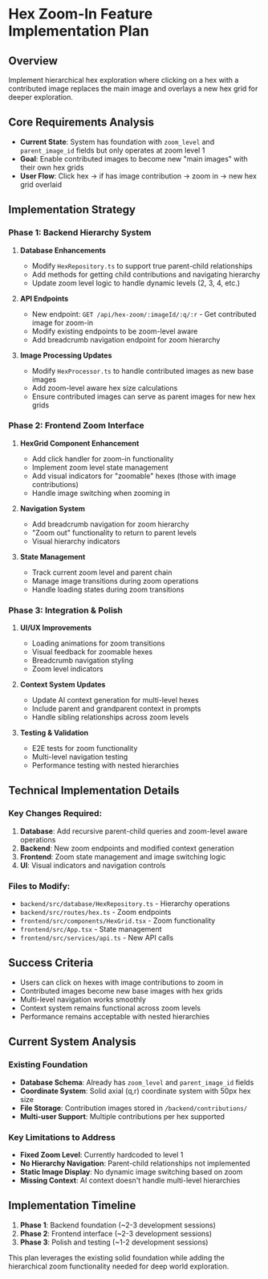 # Hex Zoom-In Feature Implementation Plan

## Overview
Implement hierarchical hex exploration where clicking on a hex with a contributed image replaces the main image and overlays a new hex grid for deeper exploration.

## Core Requirements Analysis
- **Current State**: System has foundation with `zoom_level` and `parent_image_id` fields but only operates at zoom level 1
- **Goal**: Enable contributed images to become new "main images" with their own hex grids
- **User Flow**: Click hex → if has image contribution → zoom in → new hex grid overlaid

## Implementation Strategy

### Phase 1: Backend Hierarchy System
1. **Database Enhancements**
   - Modify `HexRepository.ts` to support true parent-child relationships
   - Add methods for getting child contributions and navigating hierarchy
   - Update zoom level logic to handle dynamic levels (2, 3, 4, etc.)

2. **API Endpoints**
   - New endpoint: `GET /api/hex-zoom/:imageId/:q/:r` - Get contributed image for zoom-in
   - Modify existing endpoints to be zoom-level aware
   - Add breadcrumb navigation endpoint for zoom hierarchy

3. **Image Processing Updates**
   - Modify `HexProcessor.ts` to handle contributed images as new base images
   - Add zoom-level aware hex size calculations
   - Ensure contributed images can serve as parent images for new hex grids

### Phase 2: Frontend Zoom Interface
1. **HexGrid Component Enhancement**
   - Add click handler for zoom-in functionality
   - Implement zoom level state management
   - Add visual indicators for "zoomable" hexes (those with image contributions)
   - Handle image switching when zooming in

2. **Navigation System**
   - Add breadcrumb navigation for zoom hierarchy
   - "Zoom out" functionality to return to parent levels
   - Visual hierarchy indicators

3. **State Management**
   - Track current zoom level and parent chain
   - Manage image transitions during zoom operations
   - Handle loading states during zoom transitions

### Phase 3: Integration & Polish
1. **UI/UX Improvements**
   - Loading animations for zoom transitions
   - Visual feedback for zoomable hexes
   - Breadcrumb navigation styling
   - Zoom level indicators

2. **Context System Updates**
   - Update AI context generation for multi-level hexes
   - Include parent and grandparent context in prompts
   - Handle sibling relationships across zoom levels

3. **Testing & Validation**
   - E2E tests for zoom functionality
   - Multi-level navigation testing
   - Performance testing with nested hierarchies

## Technical Implementation Details

### Key Changes Required:
1. **Database**: Add recursive parent-child queries and zoom-level aware operations
2. **Backend**: New zoom endpoints and modified context generation
3. **Frontend**: Zoom state management and image switching logic
4. **UI**: Visual indicators and navigation controls

### Files to Modify:
- `backend/src/database/HexRepository.ts` - Hierarchy operations
- `backend/src/routes/hex.ts` - Zoom endpoints
- `frontend/src/components/HexGrid.tsx` - Zoom functionality
- `frontend/src/App.tsx` - State management
- `frontend/src/services/api.ts` - New API calls

## Success Criteria
- Users can click on hexes with image contributions to zoom in
- Contributed images become new base images with hex grids
- Multi-level navigation works smoothly
- Context system remains functional across zoom levels
- Performance remains acceptable with nested hierarchies

## Current System Analysis

### Existing Foundation
- **Database Schema**: Already has `zoom_level` and `parent_image_id` fields
- **Coordinate System**: Solid axial (q,r) coordinate system with 50px hex size
- **File Storage**: Contribution images stored in `/backend/contributions/`
- **Multi-user Support**: Multiple contributions per hex supported

### Key Limitations to Address
- **Fixed Zoom Level**: Currently hardcoded to level 1
- **No Hierarchy Navigation**: Parent-child relationships not implemented
- **Static Image Display**: No dynamic image switching based on zoom
- **Missing Context**: AI context doesn't handle multi-level hierarchies

## Implementation Timeline
1. **Phase 1**: Backend foundation (~2-3 development sessions)
2. **Phase 2**: Frontend interface (~2-3 development sessions)  
3. **Phase 3**: Polish and testing (~1-2 development sessions)

This plan leverages the existing solid foundation while adding the hierarchical zoom functionality needed for deep world exploration.